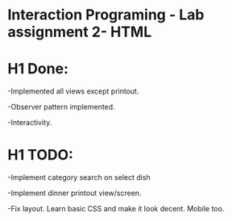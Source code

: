 Interaction Programing - Lab assignment 2- HTML
=================================================

# H1 Done:
-Implemented all views except printout.

-Observer pattern implemented.

-Interactivity.

# H1 TODO:

-Implement category search on select dish

-Implement dinner printout view/screen.

-Fix layout. Learn basic CSS and make it look decent. Mobile too.

